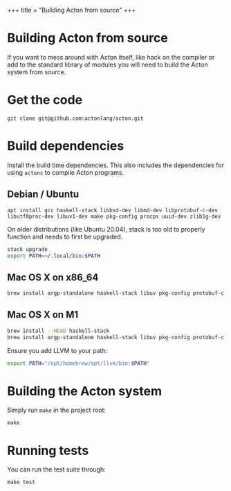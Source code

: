 +++
title = "Building Acton from source"
+++
# Building Acton from source

If you want to mess around with Acton itself, like hack on the compiler or add to the standard library of modules you will need to build the Acton system from source.

# Get the code
```
git clone git@github.com:actonlang/acton.git
```

# Build dependencies
Install the build time dependencies. This also includes the dependencies for
using `actonc` to compile Acton programs.

## Debian / Ubuntu
```
apt install gcc haskell-stack libbsd-dev libmd-dev libprotobuf-c-dev libutf8proc-dev libuv1-dev make pkg-config procps uuid-dev zlib1g-dev
```

On older distributions (like Ubuntu 20.04), stack is too old to properly function and needs to first be upgraded.

```sh
stack upgrade
export PATH=~/.local/bin:$PATH
```

## Mac OS X on x86_64

```sh
brew install argp-standalone haskell-stack libuv pkg-config protobuf-c utf8proc
```

## Mac OS X on M1
```sh
brew install --HEAD haskell-stack
brew install argp-standalone haskell-stack libuv pkg-config protobuf-c utf8proc
```
Ensure you add LLVM to your path:
```sh
export PATH="/opt/homebrew/opt/llvm/bin:$PATH"
```

# Building the Acton system
Simply run `make` in the project root:
```
make
```

# Running tests
You can run the test suite through:
```
make test
```

